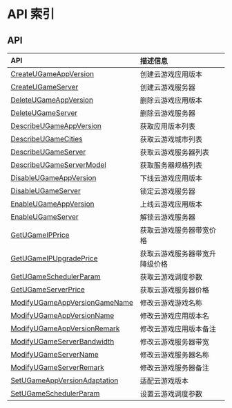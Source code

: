 # API 索引

## API

| API | 描述信息 |
|:---|:---|
|[CreateUGameAppVersion](api/ugame-api/create_u_game_app_version)|创建云游戏应用版本|
|[CreateUGameServer](api/ugame-api/create_u_game_server)|创建云游戏服务器|
|[DeleteUGameAppVersion](api/ugame-api/delete_u_game_app_version)|删除云游戏应用版本|
|[DeleteUGameServer](api/ugame-api/delete_u_game_server)|删除云游戏服务器|
|[DescribeUGameAppVersion](api/ugame-api/describe_u_game_app_version)|获取应用版本列表|
|[DescribeUGameCities](api/ugame-api/describe_u_game_cities)|获取云游戏城市列表|
|[DescribeUGameServer](api/ugame-api/describe_u_game_server)|获取云游戏服务器列表|
|[DescribeUGameServerModel](api/ugame-api/describe_u_game_server_model)|获取服务器规格列表|
|[DisableUGameAppVersion](api/ugame-api/disable_u_game_app_version)|下线云游戏应用版本|
|[DisableUGameServer](api/ugame-api/disable_u_game_server)|锁定云游戏服务器|
|[EnableUGameAppVersion](api/ugame-api/enable_u_game_app_version)|上线云游戏应用版本|
|[EnableUGameServer](api/ugame-api/enable_u_game_server)|解锁云游戏服务器|
|[GetUGameIPPrice](api/ugame-api/get_u_game_ip_price)|获取云游戏服务器带宽价格|
|[GetUGameIPUpgradePrice](api/ugame-api/get_u_game_ip_upgrade_price)|获取云游戏服务器带宽升降级价格|
|[GetUGameSchedulerParam](api/ugame-api/get_u_game_scheduler_param)|获取云游戏调度参数|
|[GetUGameServerPrice](api/ugame-api/get_u_game_server_price)|获取云游戏服务器价格|
|[ModifyUGameAppVersionGameName](api/ugame-api/modify_u_game_app_version_game_name)|修改云游戏游戏名称|
|[ModifyUGameAppVersionName](api/ugame-api/modify_u_game_app_version_name)|修改云游戏应用版本名|
|[ModifyUGameAppVersionRemark](api/ugame-api/modify_u_game_app_version_remark)|修改云游戏应用版本备注|
|[ModifyUGameServerBandwidth](api/ugame-api/modify_u_game_server_bandwidth)|修改云游戏服务器带宽|
|[ModifyUGameServerName](api/ugame-api/modify_u_game_server_name)|修改云游戏服务器名称|
|[ModifyUGameServerRemark](api/ugame-api/modify_u_game_server_remark)|修改云游戏服务器备注|
|[SetUGameAppVersionAdaptation](api/ugame-api/set_u_game_app_version_adaptation)|适配云游戏版本|
|[SetUGameSchedulerParam](api/ugame-api/set_u_game_scheduler_param)|设置云游戏调度参数|
